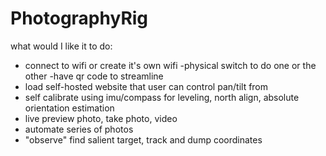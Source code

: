 # PhotographyRig
 
what would I like it to do:


- connect to wifi or create it's own wifi
	-physical switch to do one or the other
	-have qr code to streamline
- load self-hosted website that user can control pan/tilt from
- self calibrate using imu/compass for leveling, north align, absolute orientation estimation
- live preview photo, take photo, video
- automate series of photos
- "observe" find salient target, track and dump coordinates
